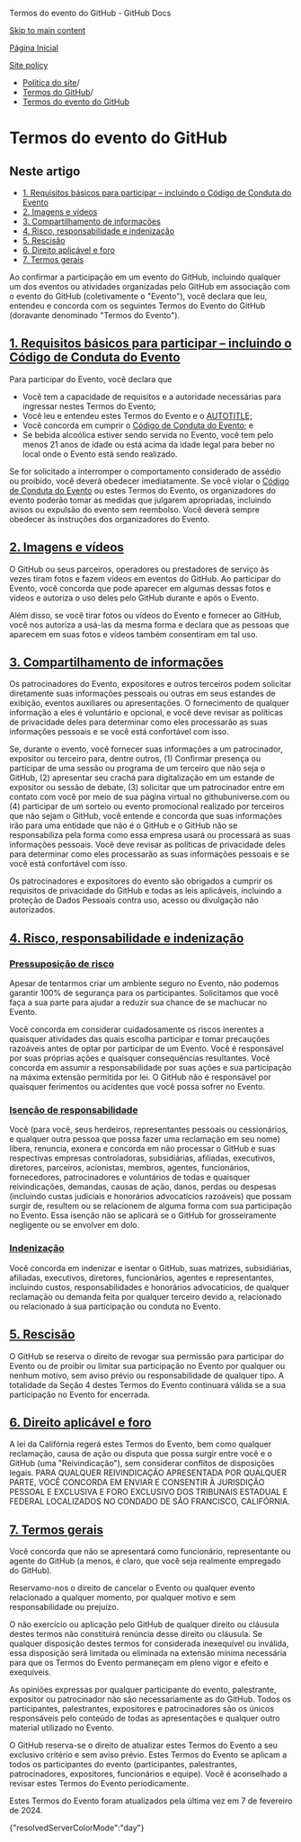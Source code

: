 Termos do evento do GitHub - GitHub Docs

[Skip to main content](#main-content)

[Página Inicial](/pt)

[Site policy](/pt/site-policy)

* [Política do site](/pt/site-policy)/
* [Termos do GitHub](/pt/site-policy/github-terms)/
* [Termos do evento do GitHub](/pt/site-policy/github-terms/github-event-terms)

Termos do evento do GitHub
==========

Neste artigo
----------

* [1. Requisitos básicos para participar – incluindo o Código de Conduta do Evento](#1-basic-requirements-to-attend---including-the-event-code-of-conduct)
* [2. Imagens e vídeos](#2-pictures-and-videos)
* [3. Compartilhamento de informações](#3-information-sharing)
* [4. Risco, responsabilidade e indenização](#4-risk-liability-and-indemnity)
* [5. Rescisão](#5-termination)
* [6. Direito aplicável e foro](#6-choice-of-law-and-venue)
* [7. Termos gerais](#7-miscellaneous-terms)

Ao confirmar a participação em um evento do GitHub, incluindo qualquer um dos eventos ou atividades organizadas pelo GitHub em associação com o evento do GitHub (coletivamente o "Evento"), você declara que leu, entendeu e concorda com os seguintes Termos do Evento do GitHub (doravante denominado "Termos do Evento").

[1. Requisitos básicos para participar – incluindo o Código de Conduta do Evento](#1-basic-requirements-to-attend---including-the-event-code-of-conduct)
----------

Para participar do Evento, você declara que

* Você tem a capacidade de requisitos e a autoridade necessárias para ingressar nestes Termos do Evento;
* Você leu e entendeu estes Termos do Evento e o [AUTOTITLE;](/pt/site-policy/github-terms/github-terms-of-service)
* Você concorda em cumprir o [Código de Conduta do Evento](/pt/site-policy/github-terms/github-event-code-of-conduct); e
* Se bebida alcoólica estiver sendo servida no Evento, você tem pelo menos 21 anos de idade ou está acima da idade legal para beber no local onde o Evento está sendo realizado.

Se for solicitado a interromper o comportamento considerado de assédio ou proibido, você deverá obedecer imediatamente. Se você violar o [Código de Conduta do Evento](/pt/site-policy/github-terms/github-event-code-of-conduct) ou estes Termos do Evento, os organizadores do evento poderão tomar as medidas que julgarem apropriadas, incluindo avisos ou expulsão do evento sem reembolso. Você deverá sempre obedecer às instruções dos organizadores do Evento.

[2. Imagens e vídeos](#2-pictures-and-videos)
----------

O GitHub ou seus parceiros, operadores ou prestadores de serviço às vezes tiram fotos e fazem vídeos em eventos do GitHub. Ao participar do Evento, você concorda que pode aparecer em algumas dessas fotos e vídeos e autoriza o uso deles pelo GitHub durante e após o Evento.

Além disso, se você tirar fotos ou vídeos do Evento e fornecer ao GitHub, você nos autoriza a usá-las da mesma forma e declara que as pessoas que aparecem em suas fotos e vídeos também consentiram em tal uso.

[3. Compartilhamento de informações](#3-information-sharing)
----------

Os patrocinadores do Evento, expositores e outros terceiros podem solicitar diretamente suas informações pessoais ou outras em seus estandes de exibição, eventos auxiliares ou apresentações. O fornecimento de qualquer informação a eles é voluntário e opcional, e você deve revisar as políticas de privacidade deles para determinar como eles processarão as suas informações pessoais e se você está confortável com isso.

Se, durante o evento, você fornecer suas informações a um patrocinador, expositor ou terceiro para, dentre outros, (1) Confirmar presença ou participar de uma sessão ou programa de um terceiro que não seja o GitHub, (2) apresentar seu crachá para digitalização em um estande de expositor ou sessão de debate, (3) solicitar que um patrocinador entre em contato com você por meio de sua página virtual no githubuniverse.com ou (4) participar de um sorteio ou evento promocional realizado por terceiros que não sejam o GitHub, você entende e concorda que suas informações irão para uma entidade que não é o GitHub e o GitHub não se responsabiliza pela forma como essa empresa usará ou processará as suas informações pessoais. Você deve revisar as políticas de privacidade deles para determinar como eles processarão as suas informações pessoais e se você está confortável com isso.

Os patrocinadores e expositores do evento são obrigados a cumprir os requisitos de privacidade do GitHub e todas as leis aplicáveis, incluindo a proteção de Dados Pessoais contra uso, acesso ou divulgação não autorizados.

[4. Risco, responsabilidade e indenização](#4-risk-liability-and-indemnity)
----------

### [Pressuposição de risco](#assumption-of-risk) ###

Apesar de tentarmos criar um ambiente seguro no Evento, não podemos garantir 100% de segurança para os participantes. Solicitamos que você faça a sua parte para ajudar a reduzir sua chance de se machucar no Evento.

Você concorda em considerar cuidadosamente os riscos inerentes a quaisquer atividades das quais escolha participar e tomar precauções razoáveis antes de optar por participar de um Evento. Você é responsável por suas próprias ações e quaisquer consequências resultantes. Você concorda em assumir a responsabilidade por suas ações e sua participação na máxima extensão permitida por lei. O GitHub não é responsável por quaisquer ferimentos ou acidentes que você possa sofrer no Evento.

### [Isenção de responsabilidade](#release-of-liability) ###

Você (para você, seus herdeiros, representantes pessoais ou cessionários, e qualquer outra pessoa que possa fazer uma reclamação em seu nome) libera, renuncia, exonera e concorda em não processar o GitHub e suas respectivas empresas controladoras, subsidiárias, afiliadas, executivos, diretores, parceiros, acionistas, membros, agentes, funcionários, fornecedores, patrocinadores e voluntários de todas e quaisquer reivindicações, demandas, causas de ação, danos, perdas ou despesas (incluindo custas judiciais e honorários advocatícios razoáveis) que possam surgir de, resultem ou se relacionem de alguma forma com sua participação no Evento. Essa isenção não se aplicará se o GitHub for grosseiramente negligente ou se envolver em dolo.

### [Indenização](#indemnity) ###

Você concorda em indenizar e isentar o GitHub, suas matrizes, subsidiárias, afiliadas, executivos, diretores, funcionários, agentes e representantes, incluindo custos, responsabilidades e honorários advocatícios, de qualquer reclamação ou demanda feita por qualquer terceiro devido a, relacionado ou relacionado à sua participação ou conduta no Evento.

[5. Rescisão](#5-termination)
----------

O GitHub se reserva o direito de revogar sua permissão para participar do Evento ou de proibir ou limitar sua participação no Evento por qualquer ou nenhum motivo, sem aviso prévio ou responsabilidade de qualquer tipo. A totalidade da Seção 4 destes Termos do Evento continuará válida se a sua participação no Evento for encerrada.

[6. Direito aplicável e foro](#6-choice-of-law-and-venue)
----------

A lei da Califórnia regerá estes Termos do Evento, bem como qualquer reclamação, causa de ação ou disputa que possa surgir entre você e o GitHub (uma "Reivindicação"), sem considerar conflitos de disposições legais. PARA QUALQUER REIVINDICAÇÃO APRESENTADA POR QUALQUER PARTE, VOCÊ CONCORDA EM ENVIAR E CONSENTIR À JURISDIÇÃO PESSOAL E EXCLUSIVA E FORO EXCLUSIVO DOS TRIBUNAIS ESTADUAL E FEDERAL LOCALIZADOS NO CONDADO DE SÃO FRANCISCO, CALIFÓRNIA.

[7. Termos gerais](#7-miscellaneous-terms)
----------

Você concorda que não se apresentará como funcionário, representante ou agente do GitHub (a menos, é claro, que você seja realmente empregado do GitHub).

Reservamo-nos o direito de cancelar o Evento ou qualquer evento relacionado a qualquer momento, por qualquer motivo e sem responsabilidade ou prejuízo.

O não exercício ou aplicação pelo GitHub de qualquer direito ou cláusula destes termos não constituirá renúncia desse direito ou cláusula. Se qualquer disposição destes termos for considerada inexequível ou inválida, essa disposição será limitada ou eliminada na extensão mínima necessária para que os Termos do Evento permaneçam em pleno vigor e efeito e exequíveis.

As opiniões expressas por qualquer participante do evento, palestrante, expositor ou patrocinador não são necessariamente as do GitHub. Todos os participantes, palestrantes, expositores e patrocinadores são os únicos responsáveis pelo conteúdo de todas as apresentações e qualquer outro material utilizado no Evento.

O GitHub reserva-se o direito de atualizar estes Termos do Evento a seu exclusivo critério e sem aviso prévio. Estes Termos do Evento se aplicam a todos os participantes do evento (participantes, palestrantes, patrocinadores, expositores, funcionários e equipe). Você é aconselhado a revisar estes Termos do Evento periodicamente.

Estes Termos do Evento foram atualizados pela última vez em 7 de fevereiro de 2024.

{"resolvedServerColorMode":"day"}
